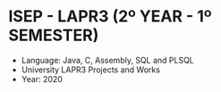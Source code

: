 # ISEP - LAPR3 (2º YEAR - 1º SEMESTER)
* Language: Java, C, Assembly, SQL and PLSQL
* University LAPR3 Projects and Works
* Year: 2020
